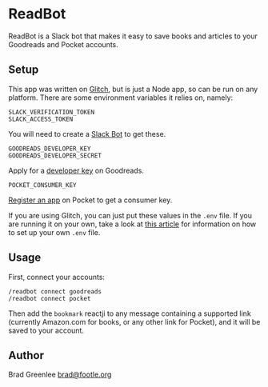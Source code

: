 # ReadBot

ReadBot is a Slack bot that makes it easy to save books and articles to your
Goodreads and Pocket accounts.

## Setup

This app was written on [Glitch](https://glitch.com/edit/#!/readbot), but is just a Node app, so can be run on any platform. There are some environment variables it relies on, namely:

```
SLACK_VERIFICATION_TOKEN
SLACK_ACCESS_TOKEN
```

You will need to create a [Slack Bot](https://api.slack.com/bot-users) to get these.


```
GOODREADS_DEVELOPER_KEY
GOODREADS_DEVELOPER_SECRET
```

Apply for a [developer key](https://www.goodreads.com/api/keys) on Goodreads.

```
POCKET_CONSUMER_KEY
```

[Register an app](http://getpocket.com/developer/apps/new) on Pocket to get a consumer key.

If you are using Glitch, you can just put these values in the `.env` file. If you are running it on your own, take a look at [this article](https://www.twilio.com/blog/2017/08/working-with-environment-variables-in-node-js.html) for information on how to set up your own `.env` file.

## Usage

First, connect your accounts:

```
/readbot connect goodreads
/readbot connect pocket
```

Then add the `bookmark` reactji to any message containing a supported link (currently Amazon.com for books, or any other link for Pocket), and it will be saved to your account.

## Author

Brad Greenlee <brad@footle.org>
